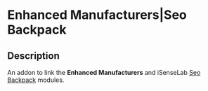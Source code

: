 # Enhanced Manufacturers|Seo Backpack

## Description
An addon to link the **Enhanced Manufacturers** and iSenseLab [Seo Backpack](https://www.opencart.com/index.php?route=marketplace/extension/info&extension_id=30170) modules.
